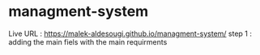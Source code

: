 # managment-system
Live URL :  https://malek-aldesougi.github.io/managment-system/
step 1 : adding the main fiels with the main requirments 
